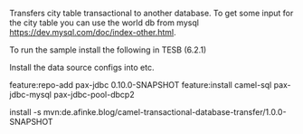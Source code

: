 Transfers city table transactional to another database. To get some input for the city table you can use the world db from mysql https://dev.mysql.com/doc/index-other.html.


To run the sample install the following in TESB (6.2.1)

Install the data source configs into etc.

feature:repo-add pax-jdbc 0.10.0-SNAPSHOT
feature:install camel-sql pax-jdbc-mysql pax-jdbc-pool-dbcp2

install -s mvn:de.afinke.blog/camel-transactional-database-transfer/1.0.0-SNAPSHOT
